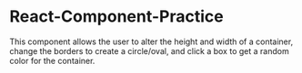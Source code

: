 # React-Component-Practice

This component allows the user to alter the height and width of a container, change the borders to create a circle/oval, and click a box to get a random color for the container.
